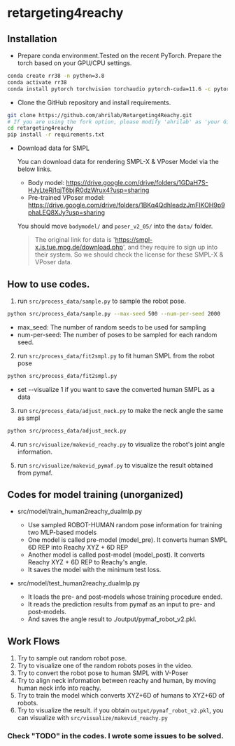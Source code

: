 # retargeting4reachy

## Installation
- Prepare conda environment.Tested on the recent PyTorch. Prepare the torch based on your GPU/CPU settings.
```bash
conda create rr38 -n python=3.8
conda activate rr38
conda install pytorch torchvision torchaudio pytorch-cuda=11.6 -c pytorch -c nvidia
```

- Clone the GitHub repository and install requirements.

```bash
git clone https://github.com/ahrilab/Retargeting4Reachy.git
# If you are using the fork option, please modify 'ahrilab' as 'your GitHub account username'.
cd retargeting4reachy
pip install -r requirements.txt
```

- Download data for SMPL
  
  You can download data for rendering SMPL-X & VPoser Model via the below links.
  
  - Body model: https://drive.google.com/drive/folders/1GDaH7S-HJyLteRj1qjT6bjiR0dzWrux4?usp=sharing
  - Pre-trained VPoser model: https://drive.google.com/drive/folders/1BKq4QdhleadzJmFIKOH9p9phaLEQ8XJy?usp=sharing
  
  You should move `bodymodel/` and `poser_v2_05/` into the `data/` folder.
  
  > The original link for data is 'https://smpl-x.is.tue.mpg.de/download.php', and they require to sign up into their system. So we should check the license for these SMPL-X & VPoser data.



## How to use codes.

1. run `src/process_data/sample.py` to sample the robot pose. 
```bash
python src/process_data/sample.py --max-seed 500 --num-per-seed 2000
```
- max_seed: The number of random seeds to be used for sampling
- num-per-seed: The number of poses to be sampled for each random seed.

2. run `src/process_data/fit2smpl.py` to fit human SMPL from the robot pose
```bash
python src/process_data/fit2smpl.py
```
- set --visualize 1 if you want to save the converted human SMPL as a data
  
3. run `src/process_data/adjust_neck.py` to make the neck angle the same as smpl
```bash
python src/process_data/adjust_neck.py
```

4. run `src/visualize/makevid_reachy.py` to visualize the robot's joint angle information.

5. run `src/visualize/makevid_pymaf.py` to visualize the result obtained from pymaf.


## Codes for model training (unorganized)
* src/model/train_human2reachy_dualmlp.py 
    - Use sampled ROBOT-HUMAN random pose information for training two MLP-based models
    - One model is called pre-model (model_pre). It converts human SMPL 6D REP into Reachy XYZ + 6D REP
    - Another model is called post-model (model_post). It converts Reachy XYZ + 6D REP to Reachy's angle.
    - It saves the model with the minimum test loss.

* src/model/test_human2reachy_dualmlp.py
    - It loads the pre- and post-models whose training procedure ended.
    - It reads the prediction results from pymaf as an input to pre- and post-models. 
    - And saves the angle result to ./output/pymaf_robot_v2.pkl.


## Work Flows
1. Try to sample out random robot pose.
2. Try to visualize one of the random robots poses in the video.
3. Try to convert the robot pose to human SMPL with V-Poser
4. Try to align neck information between reachy and human, by moving human neck info into reachy.
5. Try to train the model which converts XYZ+6D of humans to XYZ+6D of robots. 
6. Try to visualize the result. if you obtain `output/pymaf_robot_v2.pkl`, you can visualize with `src/visualize/makevid_reachy.py`

### Check "TODO" in the codes. I wrote some issues to be solved.